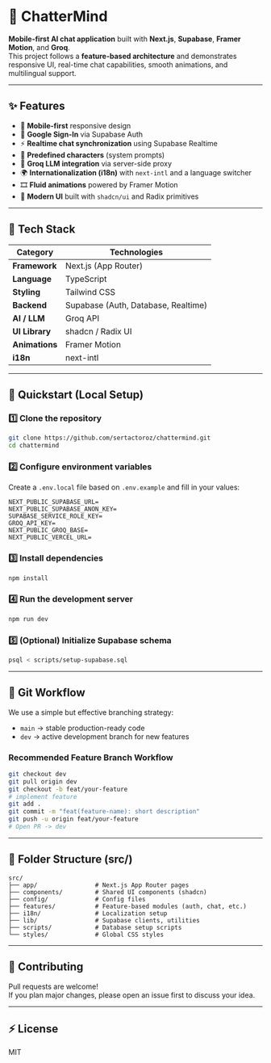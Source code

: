 # 🧠 ChatterMind

**Mobile-first AI chat application** built with **Next.js**, **Supabase**, **Framer Motion**, and **Groq**.  
This project follows a **feature-based architecture** and demonstrates responsive UI, real-time chat capabilities, smooth animations, and multilingual support.

---

## ✨ Features
- 📱 **Mobile-first** responsive design  
- 🔐 **Google Sign-In** via Supabase Auth  
- ⚡ **Realtime chat synchronization** using Supabase Realtime  
- 🧩 **Predefined characters** (system prompts)  
- 🤖 **Groq LLM integration** via server-side proxy  
- 🌍 **Internationalization (i18n)** with `next-intl` and a language switcher  
- 🎞️ **Fluid animations** powered by Framer Motion  
- 🎨 **Modern UI** built with `shadcn/ui` and Radix primitives  

---

## 🧰 Tech Stack
| Category       | Technologies                        |
|----------------|------------------------------------|
| **Framework**  | Next.js (App Router)                |
| **Language**   | TypeScript                          |
| **Styling**    | Tailwind CSS                        |
| **Backend**    | Supabase (Auth, Database, Realtime)|
| **AI / LLM**   | Groq API                            |
| **UI Library** | shadcn / Radix UI                   |
| **Animations** | Framer Motion                       |
| **i18n**       | next-intl                           |

---

## 🚀 Quickstart (Local Setup)

### 1️⃣ Clone the repository
```bash
git clone https://github.com/sertactoroz/chattermind.git
cd chattermind
```

### 2️⃣ Configure environment variables
Create a `.env.local` file based on `.env.example` and fill in your values:
```
NEXT_PUBLIC_SUPABASE_URL=
NEXT_PUBLIC_SUPABASE_ANON_KEY=
SUPABASE_SERVICE_ROLE_KEY=
GROQ_API_KEY=
NEXT_PUBLIC_GROQ_BASE=
NEXT_PUBLIC_VERCEL_URL=
```

### 3️⃣ Install dependencies
```bash
npm install
```

### 4️⃣ Run the development server
```bash
npm run dev
```

### 5️⃣ (Optional) Initialize Supabase schema
```bash
psql < scripts/setup-supabase.sql
```

---

## 🌿 Git Workflow
We use a simple but effective branching strategy:  
- `main` → stable production-ready code  
- `dev` → active development branch for new features  

### Recommended Feature Branch Workflow
```bash
git checkout dev
git pull origin dev
git checkout -b feat/your-feature
# implement feature
git add .
git commit -m "feat(feature-name): short description"
git push -u origin feat/your-feature
# Open PR -> dev
```

---

## 🧭 Folder Structure (src/)
```
src/
├── app/                # Next.js App Router pages
├── components/         # Shared UI components (shadcn)
├── config/             # Config files
├── features/           # Feature-based modules (auth, chat, etc.)
├── i18n/               # Localization setup
├── lib/                # Supabase clients, utilities
├── scripts/            # Database setup scripts
└── styles/             # Global CSS styles
```

---

## 🤝 Contributing
Pull requests are welcome!  
If you plan major changes, please open an issue first to discuss your idea.

---

## ⚡ License
MIT